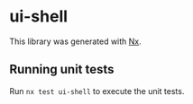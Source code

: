 # ui-shell

This library was generated with [Nx](https://nx.dev).

## Running unit tests

Run `nx test ui-shell` to execute the unit tests.
